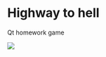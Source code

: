# Highway to hell

Qt homework game

<img src="https://3.downloader.disk.yandex.ru/preview/6f69d7ae7980e6cc39dec6b2227fc83b3b6a4b27546fe18560bfcb1ddac07e9a/inf/PSE3fmmaKZWl2lQDbwQQMXyG4bszYzU1bi9PtoN7P24GPhW-nddWSMlqORNDOyr8a5zMb1Yih-uPq_9zI4PQ8A%3D%3D?uid=23527416&filename=Screenshot%20from%202019-01-15%2020.14.47.png&disposition=inline&hash=&limit=0&content_type=image%2Fpng&tknv=v2&size=1440x837">
